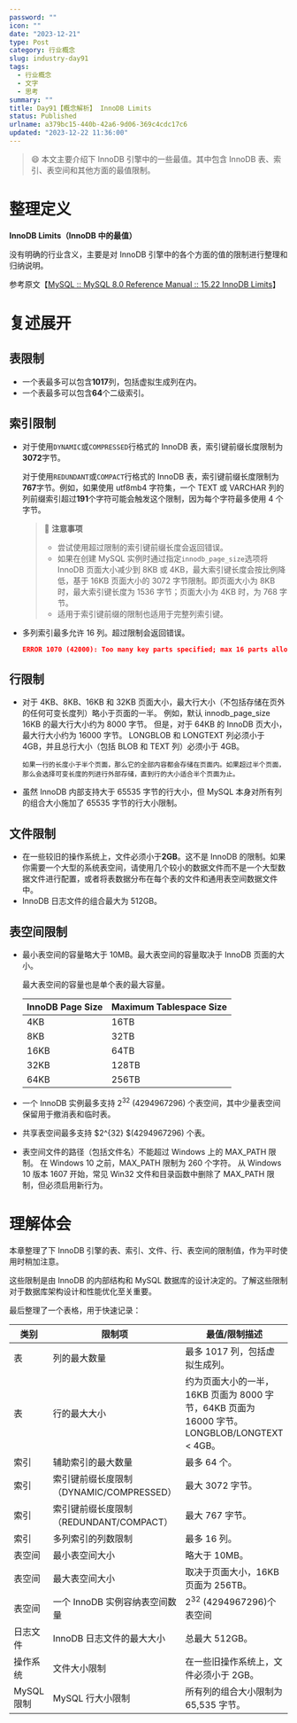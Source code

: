 ```yaml
---
password: ""
icon: ""
date: "2023-12-21"
type: Post
category: 行业概念
slug: industry-day91
tags:
  - 行业概念
  - 文字
  - 思考
summary: ""
title: Day91【概念解析】 InnoDB Limits
status: Published
urlname: a379bc15-440b-42a6-9d06-369c4cdc17c6
updated: "2023-12-22 11:36:00"
---
```


> 😄 本文主要介绍下 InnoDB 引擎中的一些最值。其中包含 InnoDB 表、索引、表空间和其他方面的最值限制。

# 整理定义

**InnoDB Limits（InnoDB 中的最值）**

没有明确的行业含义，主要是对 InnoDB 引擎中的各个方面的值的限制进行整理和归纳说明。

参考原文【[MySQL :: MySQL 8.0 Reference Manual :: 15.22 InnoDB Limits](https://dev.mysql.com/doc/refman/8.0/en/innodb-limits.html)】

# 复述展开

## 表限制

- 一个表最多可以包含**1017**列，包括虚拟生成列在内。
- 一个表最多可以包含**64**个二级索引。

## 索引限制

- 对于使用`DYNAMIC`或`COMPRESSED`行格式的 InnoDB 表，索引键前缀长度限制为**3072**字节。

  对于使用`REDUNDANT`或`COMPACT`行格式的 InnoDB 表，索引键前缀长度限制为**767**字节。例如，如果使用 utf8mb4 字符集，一个 TEXT 或 VARCHAR 列的列前缀索引超过**191**个字符可能会触发这个限制，因为每个字符最多使用 4 个字节。

  > 🎈 **注意事项**
  >
  > - 尝试使用超过限制的索引键前缀长度会返回错误。
  > - 如果在创建 MySQL 实例时通过指定`innodb_page_size`选项将 InnoDB 页面大小减少到 8KB 或 4KB，最大索引键长度会按比例降低，基于 16KB 页面大小的 3072 字节限制。即页面大小为 8KB 时，最大索引键长度为 1536 字节；页面大小为 4KB 时，为 768 字节。
  > - 适用于索引键前缀的限制也适用于完整列索引键。

- 多列索引最多允许 16 列。超过限制会返回错误。

  ```json
  ERROR 1070 (42000): Too many key parts specified; max 16 parts allowed
  ```

## 行限制

- 对于 4KB、8KB、16KB 和 32KB 页面大小，最大行大小（不包括存储在页外的任何可变长度列）略小于页面的一半。
  例如，默认 innodb_page_size 16KB 的最大行大小约为 8000 字节。 但是，对于 64KB 的 InnoDB 页大小，最大行大小约为 16000 字节。 LONGBLOB 和 LONGTEXT 列必须小于 4GB，并且总行大小（包括 BLOB 和 TEXT 列）必须小于 4GB。

      如果一行的长度小于半个页面，那么它的全部内容都会存储在页面内。如果超过半个页面，那么会选择可变长度的列进行外部存储，直到行的大小适合半个页面为止。

- 虽然 InnoDB 内部支持大于 65535 字节的行大小，但 MySQL 本身对所有列的组合大小施加了 65535 字节的行大小限制。

## 文件限制

- 在一些较旧的操作系统上，文件必须小于**2GB**。这不是 InnoDB 的限制。如果你需要一个大型的系统表空间，请使用几个较小的数据文件而不是一个大型数据文件进行配置，或者将表数据分布在每个表的文件和通用表空间数据文件中。
- InnoDB 日志文件的组合最大为 512GB。

## 表空间限制

- 最小表空间的容量略大于 10MB。最大表空间的容量取决于 InnoDB 页面的大小。

  最大表空间的容量也是单个表的最大容量。

  | I**nnoDB Page Size** | **Maximum Tablespace Size** |
  | -------------------- | --------------------------- |
  | 4KB                  | 16TB                        |
  | 8KB                  | 32TB                        |
  | 16KB                 | 64TB                        |
  | 32KB                 | 128TB                       |
  | 64KB                 | 256TB                       |

- 一个 InnoDB 实例最多支持 $2^{32}$ (4294967296) 个表空间，其中少量表空间保留用于撤消表和临时表。
- 共享表空间最多支持 $2^{32} $(4294967296) 个表。
- 表空间文件的路径（包括文件名）不能超过 Windows 上的 MAX_PATH 限制。 在 Windows 10 之前，MAX_PATH 限制为 260 个字符。 从 Windows 10 版本 1607 开始，常见 Win32 文件和目录函数中删除了 MAX_PATH 限制，但必须启用新行为。

# 理解体会

本章整理了下 InnoDB 引擎的表、索引、文件、行、表空间的限制值，作为平时使用时稍加注意。

这些限制是由 InnoDB 的内部结构和 MySQL 数据库的设计决定的。了解这些限制对于数据库架构设计和性能优化至关重要。

最后整理了一个表格，用于快速记录：

| 类别       | 限制项                                   | 最值/限制描述                                                                                |
| ---------- | ---------------------------------------- | -------------------------------------------------------------------------------------------- |
| 表         | 列的最大数量                             | 最多 1017 列，包括虚拟生成列。                                                               |
| 表         | 行的最大大小                             | 约为页面大小的一半，16KB 页面为 8000 字节，64KB 页面为 16000 字节。LONGBLOB/LONGTEXT < 4GB。 |
| 索引       | 辅助索引的最大数量                       | 最多 64 个。                                                                                 |
| 索引       | 索引键前缀长度限制（DYNAMIC/COMPRESSED） | 最大 3072 字节。                                                                             |
| 索引       | 索引键前缀长度限制（REDUNDANT/COMPACT）  | 最大 767 字节。                                                                              |
| 索引       | 多列索引的列数限制                       | 最多 16 列。                                                                                 |
| 表空间     | 最小表空间大小                           | 略大于 10MB。                                                                                |
| 表空间     | 最大表空间大小                           | 取决于页面大小，16KB 页面为 256TB。                                                          |
| 表空间     | 一个 InnoDB 实例容纳表空间数量           | $2^{32}$ (4294967296)个表空间                                                                |
| 日志文件   | InnoDB 日志文件的最大大小                | 总最大 512GB。                                                                               |
| 操作系统   | 文件大小限制                             | 在一些旧操作系统上，文件必须小于 2GB。                                                       |
| MySQL 限制 | MySQL 行大小限制                         | 所有列的组合大小限制为 65,535 字节。                                                         |
